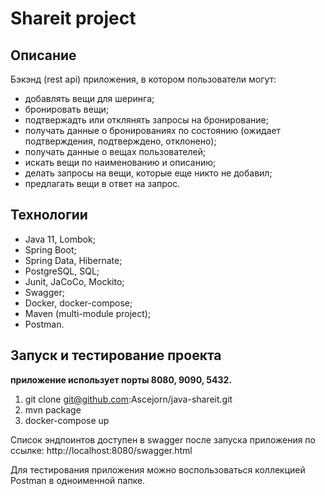 # Shareit project

## Описание
Бэкэнд (rest api) приложения, в котором пользователи могут:
- добавлять вещи для шеринга;
- бронировать вещи;
- подтвержадть или отклянять запросы на бронирование;
- получать данные о бронированиях по состоянию (ожидает подтверждения, подтверждено, отклонено);
- получать данные о вещах пользователей;
- искать вещи по наименованию и описанию;
- делать запросы на вещи, которые еще никто не добавил;
- предлагать вещи в ответ на запрос.

## Технологии
- Java 11, Lombok;
- Spring Boot;
- Spring Data, Hibernate;
- PostgreSQL, SQL;
- Junit, JaCoCo, Mockito;
- Swagger;
- Docker, docker-compose;
- Maven (multi-module project);
- Postman.

## Запуск и тестирование проекта
**приложение использует порты 8080, 9090, 5432.**
1. git clone git@github.com:Ascejorn/java-shareit.git
2. mvn package
3. docker-compose up

Список эндпоинтов доступен в swagger после запуска приложения по ссылке:
http://localhost:8080/swagger.html

Для тестирования приложения можно воспользоваться коллекцией Postman в одноименной папке.

